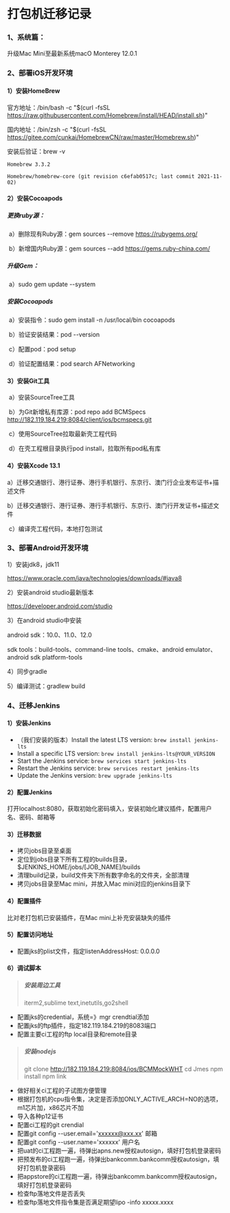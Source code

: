 # **打包机迁移记录**

### 1、系统篇：

升级Mac Mini至最新系统macO Monterey 12.0.1



### 2、部署iOS开发环境

#### 1）安装HomeBrew

官方地址：/bin/bash -c "$(curl -fsSL https://raw.githubusercontent.com/Homebrew/install/HEAD/install.sh)"

国内地址：/bin/zsh -c "$(curl -fsSL https://gitee.com/cunkai/HomebrewCN/raw/master/Homebrew.sh)"

安装后验证：brew -v

```
Homebrew 3.3.2

Homebrew/homebrew-core (git revision c6efab0517c; last commit 2021-11-02)
```

#### 2）安装Cocoapods

##### 更换ruby源：

​	a）删除现有Ruby源：gem sources --remove https://rubygems.org/

​	b）新增国内Ruby源：gem sources --add https://gems.ruby-china.com/	

##### 升级Gem：

​	a）sudo gem update --system　

##### 安装Cocoapods

​	a）安装指令：sudo gem install -n /usr/local/bin cocoapods  

​	b）验证安装结果：pod --version

​	c）配置pod：pod setup

​	d）验证配置结果：pod search AFNetworking

#### 3）安装Git工具

​	a）安装SourceTree工具

​	b）为Git新增私有库源：pod repo add BCMSpecs http://182.119.184.219:8084/client/ios/bcmspecs.git

​	c）使用SourceTree拉取最新壳工程代码

​	d）在壳工程根目录执行pod install，拉取所有pod私有库

#### 4）安装Xcode 13.1

​	a）迁移交通银行、港行证券、港行手机银行、东京行、澳门行企业发布证书+描述文件

​	b）迁移交通银行、港行证券、港行手机银行、东京行、澳门行开发证书+描述文件

​	c）编译壳工程代码，本地打包测试



### 3、部署Android开发环境

1）安装jdk8，jdk11

https://www.oracle.com/java/technologies/downloads/#java8

2）安装android studio最新版本

https://developer.android.com/studio

3）在android studio中安装

android sdk：10.0、11.0、12.0

sdk tools：build-tools、command-line tools、cmake、android emulator、android sdk platform-tools

4）同步gradle

5）编译测试：gradlew build



### 4、迁移Jenkins

#### 1）安装Jenkins

- （我们安装的版本）Install the latest LTS version: `brew install jenkins-lts`
- Install a specific LTS version: `brew install jenkins-lts@YOUR_VERSION`
- Start the Jenkins service: `brew services start jenkins-lts`
- Restart the Jenkins service: `brew services restart jenkins-lts`
- Update the Jenkins version: `brew upgrade jenkins-lts`

#### 2）配置Jenkins

打开localhost:8080，获取初始化密码填入，安装初始化建议插件，配置用户名、密码、邮箱等

#### 3）迁移数据

- 拷贝jobs目录至桌面
- 定位到jobs目录下所有工程的builds目录，$JENKINS_HOME/jobs/[JOB_NAME]/builds
- 清理build记录，build文件夹下所有数字命名的文件夹，全部清理
- 拷贝jobs目录至Mac mini，并放入Mac mini对应的jenkins目录下

#### 4）配置插件

比对老打包机已安装插件，在Mac mini上补充安装缺失的插件

#### 5）配置访问地址
- 配置jks的plist文件，指定listenAddressHost: 0.0.0.0

#### 6）调试脚本
> ##### 安装周边工具
> iterm2,sublime text,inetutils,go2shell
- 配置jks的credential，系统=》mgr crendtial添加
- 配置jks的ftp插件，指定182.119.184.219的8083端口
- 配置主要ci工程的ftp local目录和remote目录
> ##### 安装nodejs
> git clone http://182.119.184.219:8084/ios/BCMMockWHT
> cd Jmes
> npm install
> npm link
- 做好相关ci工程的子试图方便管理
- 根据打包机的cpu指令集，决定是否添加ONLY_ACTIVE_ARCH=NO的选项，m1芯片加，x86芯片不加
- 导入各种p12证书
- 配置ci工程的git crendial
- 配置git config --user.email='xxxxxx@xxx.xx' 邮箱
- 配置git config --user.name='xxxxxx' 用户名
- 把uat的ci工程跑一遍，待弹出apns.new授权autosign，填好打包机登录密码
- 把预发布的ci工程跑一遍，待弹出bankcomm.bankcomm授权autosign，填好打包机登录密码
- 把appstore的ci工程跑一遍，待弹出bankcomm.bankcomm授权autosign，填好打包机登录密码
- 检查ftp落地文件是否丢失
- 检查ftp落地文件指令集是否满足期望lipo -info xxxxx.xxxx

